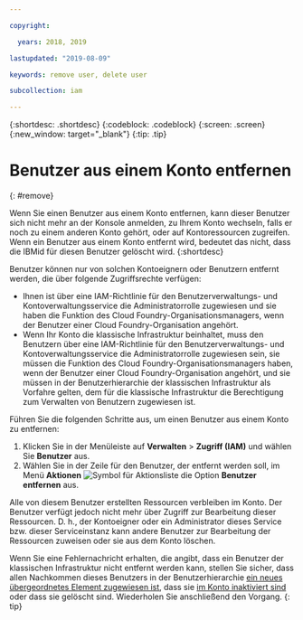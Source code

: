 ```yaml
---

copyright:

  years: 2018, 2019

lastupdated: "2019-08-09"

keywords: remove user, delete user

subcollection: iam

---
```


{:shortdesc: .shortdesc}
{:codeblock: .codeblock}
{:screen: .screen}
{:new_window: target="_blank"}
{:tip: .tip}

# Benutzer aus einem Konto entfernen
{: #remove}

Wenn Sie einen Benutzer aus einem Konto entfernen, kann dieser Benutzer sich nicht mehr an der Konsole anmelden, zu Ihrem Konto wechseln, falls er noch zu einem anderen Konto gehört, oder auf Kontoressourcen zugreifen. Wenn ein Benutzer aus einem Konto entfernt wird, bedeutet das nicht, dass die IBMid für diesen Benutzer gelöscht wird.
{:shortdesc}

Benutzer können nur von solchen Kontoeignern oder Benutzern entfernt werden, die über folgende Zugriffsrechte verfügen:

* Ihnen ist über eine IAM-Richtlinie für den Benutzerverwaltungs- und Kontoverwaltungsservice die Administratorrolle zugewiesen und sie haben die Funktion des Cloud Foundry-Organisationsmanagers, wenn der Benutzer einer Cloud Foundry-Organisation angehört.
* Wenn Ihr Konto die klassische Infrastruktur beinhaltet, muss den Benutzern über eine IAM-Richtlinie für den Benutzerverwaltungs- und Kontoverwaltungsservice die Administratorrolle zugewiesen sein, sie müssen die Funktion des Cloud Foundry-Organisationsmanagers haben, wenn der Benutzer einer Cloud Foundry-Organisation angehört, und sie müssen in der Benutzerhierarchie der klassischen Infrastruktur als Vorfahre gelten, dem für die klassische Infrastruktur die Berechtigung zum Verwalten von Benutzern zugewiesen ist.

Führen Sie die folgenden Schritte aus, um einen Benutzer aus einem Konto zu entfernen:

1. Klicken Sie in der Menüleiste auf **Verwalten** &gt; **Zugriff (IAM)** und wählen Sie **Benutzer** aus.
2. Wählen Sie in der Zeile für den Benutzer, der entfernt werden soll, im Menü **Aktionen** ![Symbol für Aktionsliste](../icons/action-menu-icon.svg) die Option **Benutzer entfernen** aus.

Alle von diesem Benutzer erstellten Ressourcen verbleiben im Konto. Der Benutzer verfügt jedoch nicht mehr über Zugriff zur Bearbeitung dieser Ressourcen. D. h., der Kontoeigner oder ein Administrator dieses Service bzw. dieser Serviceinstanz kann andere Benutzer zur Bearbeitung der Ressourcen zuweisen oder sie aus dem Konto löschen.

Wenn Sie eine Fehlernachricht erhalten, die angibt, dass ein Benutzer der klassischen Infrastruktur nicht entfernt werden kann, stellen Sie sicher, dass allen Nachkommen dieses Benutzers in der Benutzerhierarchie [ein neues übergeordnetes Element zugewiesen ist](/docs/iam?topic=iam-update-parent), dass sie [im Konto inaktiviert sind](/docs/iam?topic=iam-status) oder dass sie gelöscht sind. Wiederholen Sie anschließend den Vorgang.
{: tip}
